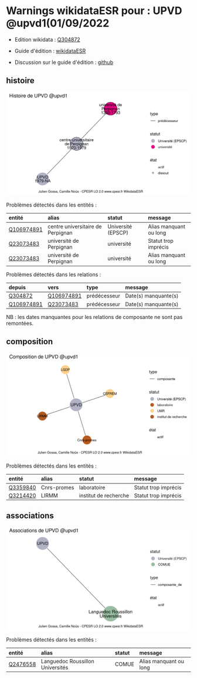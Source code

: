 Warnings wikidataESR pour : UPVD @upvd1(01/09/2022
================

- Edition wikidata : [Q304872](https://www.wikidata.org/wiki/Q304872)
- Guide d'édition : [wikidataESR](https://github.com/cpesr/wikidataESR/)

- Discussion sur le guide d'édition : [github](https://github.com/cpesr/wikidataESR/issues)



## histoire 

![Graphique non généré](Q304872-histoire.png) 

Problèmes détectés dans les entités :

|entité                                                 |alias                             |statut             |message                |
|:------------------------------------------------------|:---------------------------------|:------------------|:----------------------|
|[Q106974891](https://www.wikidata.org/wiki/Q106974891) |centre universitaire de Perpignan |Université (EPSCP) |Alias manquant ou long |
|[Q23073483](https://www.wikidata.org/wiki/Q23073483)   |université de Perpignan           |université         |Statut trop imprécis   |
|[Q23073483](https://www.wikidata.org/wiki/Q23073483)   |université de Perpignan           |université         |Alias manquant ou long |

Problèmes détectés dans les relations :

|depuis                                                 |vers                                                   |type         |message              |
|:------------------------------------------------------|:------------------------------------------------------|:------------|:--------------------|
|[Q304872](https://www.wikidata.org/wiki/Q304872)       |[Q106974891](https://www.wikidata.org/wiki/Q106974891) |prédécesseur |Date(s) manquante(s) |
|[Q106974891](https://www.wikidata.org/wiki/Q106974891) |[Q23073483](https://www.wikidata.org/wiki/Q23073483)   |prédécesseur |Date(s) manquante(s) |

NB : les dates manquantes pour les relations de composante ne sont pas remontées. 



## composition 

![Graphique non généré](Q304872-composition.png) 

Problèmes détectés dans les entités :

|entité                                             |alias       |statut                |message              |
|:--------------------------------------------------|:-----------|:---------------------|:--------------------|
|[Q3359840](https://www.wikidata.org/wiki/Q3359840) |Cnrs-promes |laboratoire           |Statut trop imprécis |
|[Q3214420](https://www.wikidata.org/wiki/Q3214420) |LIRMM       |institut de recherche |Statut trop imprécis |

 



## associations 

![Graphique non généré](Q304872-associations.png) 

Problèmes détectés dans les entités :

|entité                                             |alias                            |statut |message                |
|:--------------------------------------------------|:--------------------------------|:------|:----------------------|
|[Q2476558](https://www.wikidata.org/wiki/Q2476558) |Languedoc Roussillon Universités |COMUE  |Alias manquant ou long |

 

